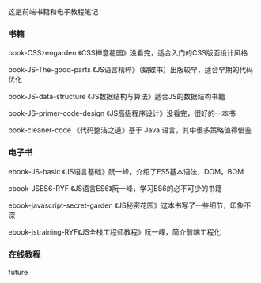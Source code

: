 这是前端书籍和电子教程笔记

### 书籍

book-CSSzengarden 《CSS禅意花园》没看完，适合入门的CSS版面设计风格

book-JS-The-good-parts 《JS语言精粹》（蝴蝶书）出版较早，适合早期的代码优化

book-JS-data-structure 《JS数据结构与算法》适合JS的数据结构书籍

book-JS-primer-code-design 《JS高级程序设计》没看完，很好的一本书

book-cleaner-code 《代码整洁之道》基于 Java 语言，其中很多策略值得借鉴

### 电子书

ebook-JS-basic 《JS语言基础》阮一峰，介绍了ES5基本语法，DOM，BOM

ebook-JSES6-RYF 《JS语言ES6》阮一峰，学习ES6的必不可少的书籍

ebook-javascript-secret-garden 《JS秘密花园》这本书写了一些细节，印象不深

ebook-jstraining-RYF《JS全栈工程师教程》阮一峰，简介前端工程化

### 在线教程

future
